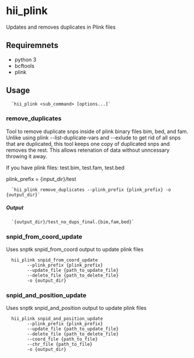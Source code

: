 # hii_plink

Updates and removes duplicates in Plink files 

## Requiremnets 
- python 3
- bcftools
- plink 

## Usage

      `hii_plink <sub_command> [options...]`

### remove_duplicates

Tool to remove duplicate snps inside of plink binary files bim, bed, and fam. Unlike using plink --list-duplicate-vars and --exlude to get rid of all snps that are duplicated, this tool keeps one copy of duplicated snps and removes the rest. This allows retenation of data without unncessary throwing it away.  

If you have plink files: test.bim, test.fam, test.bed 

plink_prefix = {input_dir}/test 

      `hii_plink remove_duplicates --plink_prefix {plink_prefix} -o {output_dir}` 

##### Output 

      `{output_dir}/test_no_dups_final.{bim,fam,bed}`

### snpid_from_coord_update 

Uses snptk snpid_from_coord output to update plink files 

      hii_plink snpid_from_coord_update 
            --plink_prefix {plink_prefix} 
            --update_file {path_to_update_file} 
            --delete_file {path_to_delete_file} 
            -o {output_dir}
       
### snpid_and_position_update 

Uses snptk snpid_and_position output to update plink files 

      hii_plink snpid_and_position_update 
            --plink_prefix {plink_prefix} 
            --update_file {path_to_update_file} 
            --delete_file {path_to_delete_file} 
            --coord_file {path_to_file} 
            --chr_file {path_to_file} 
            -o {output_dir}
